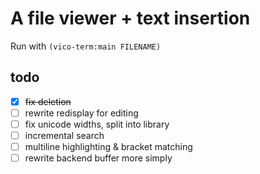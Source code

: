 # A file viewer + text insertion
Run with `(vico-term:main FILENAME)`

## todo

- [x] ~~fix deletion~~
- [ ] rewrite redisplay for editing
- [ ] fix unicode widths, split into library
- [ ] incremental search
- [ ] multiline highlighting & bracket matching
- [ ] rewrite backend buffer more simply
